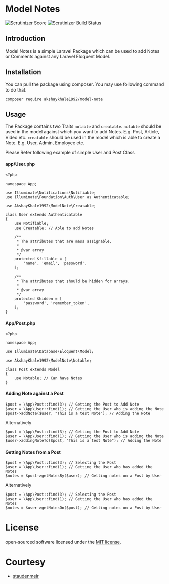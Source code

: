 # Model Notes
![Scrutinizer Score](https://scrutinizer-ci.com/g/akshaykhale1992/model-notes/badges/quality-score.png?b=master)
![Scrutinizer Build Status](https://scrutinizer-ci.com/g/akshaykhale1992/model-notes/badges/build.png?b=master)

## Introduction
Model Notes is a simple Laravel Package which can be used to add Notes or Comments against any Laravel Eloquent Model.

## Installation
You can pull the package using composer. You may use following command to do that.
```
composer require akshaykhale1992/model-note
```

## Usage
The Package contains two Traits `notable` and `creatable`.
`notable` should be used in the model against which you want to add Notes. E.g. Post, Article, Video etc. 
`creatable` should be used in the model which is able to create a Note. E.g. User, Admin, Employee etc.

Please Refer following example of simple User and Post Class

#### app/User.php
```
<?php

namespace App;

use Illuminate\Notifications\Notifiable;
use Illuminate\Foundation\Auth\User as Authenticatable;

use AkshayKhale1992\ModelNote\Creatable;

class User extends Authenticatable
{
    use Notifiable;
    use Creatable; // Able to add Notes

    /**
     * The attributes that are mass assignable.
     *
     * @var array
     */
    protected $fillable = [
        'name', 'email', 'password',
    ];

    /**
     * The attributes that should be hidden for arrays.
     *
     * @var array
     */
    protected $hidden = [
        'password', 'remember_token',
    ];
}

```

#### App/Post.php
```
<?php

namespace App;

use Illuminate\Database\Eloquent\Model;

use AkshayKhale1992\ModelNote\Notable;

class Post extends Model
{
    use Notable; // Can have Notes
}

```

#### Adding Note against a Post
```
$post = \App\Post::find(3); // Getting the Post to Add Note
$user = \App\User::find(1); // Getting the User who is adding the Note
$post->addNote($user, "This is a test Note"); // Adding the Note
```
Alternatively
```
$post = \App\Post::find(3); // Getting the Post to Add Note
$user = \App\User::find(1); // Getting the User who is adding the Note
$user->addingNoteTo($post, "This is a test Note"); // Adding the Note
```

#### Getting Notes from a Post
```
$post = \App\Post::find(3); // Selecting the Post
$user = \App\User::find(1); // Getting the User who has added the Notes
$notes = $post->getNotesBy($user); // Getting notes on a Post by User
```
Alternatively
```
$post = \App\Post::find(3); // Selecting the Post
$user = \App\User::find(1); // Getting the User who has added the Notes
$notes = $user->getNotesOn($post); // Getting notes on a Post by User
```

# License
open-sourced software licensed under the [MIT license](https://opensource.org/licenses/MIT).

# Courtesy
 - [staudenmeir](https://github.com/staudenmeir)
